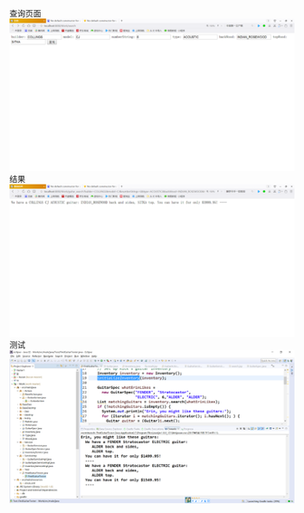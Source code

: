 ﻿查询页面<br>
![text](https://github.com/09143516/SAD/blob/master/guitarv2/%E6%90%9C%E7%B4%A2.png)<br>
结果<br>
![text](https://github.com/09143516/SAD/blob/master/guitarv2/%E7%BB%93%E6%9E%9C.png)<br>
测试<br>
![text](https://github.com/09143516/SAD/blob/master/guitarv2/%E6%B5%8B%E8%AF%95.png)



